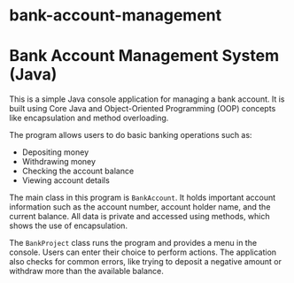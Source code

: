 # bank-account-management
# Bank Account Management System (Java)

This is a simple Java console application for managing a bank account. It is built using Core Java and Object-Oriented Programming (OOP) concepts like encapsulation and method overloading.

The program allows users to do basic banking operations such as:
- Depositing money
- Withdrawing money
- Checking the account balance
- Viewing account details

The main class in this program is `BankAccount`. It holds important account information such as the account number, account holder name, and the current balance. All data is private and accessed using methods, which shows the use of encapsulation.

The `BankProject` class runs the program and provides a menu in the console. Users can enter their choice to perform actions. The application also checks for common errors, like trying to deposit a negative amount or withdraw more than the available balance.



